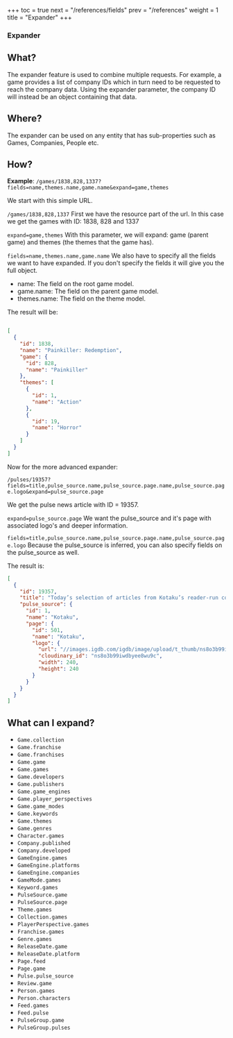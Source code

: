+++
toc = true
next = "/references/fields"
prev = "/references"
weight = 1
title = "Expander"
+++

### Expander

## What?

The expander feature is used to combine multiple requests. For example, a game provides a list of company IDs which in turn need to be requested to reach the company data. Using the expander parameter, the company ID will instead be an object containing that data.

## Where?

The expander can be used on any entity that has sub-properties such as Games, Companies, People etc.

## How?

**Example**: `/games/1838,828,1337?fields=name,themes.name,game.name&expand=game,themes`

We start with this simple URL.

`/games/1838,828,1337`
First we have the resource part of the url. In this case we get the games with ID: 1838, 828 and 1337

`expand=game,themes`
With this parameter, we will expand: game (parent game) and themes (the themes that the game has).

`fields=name,themes.name,game.name`
We also have to specify all the fields we want to have expanded. If you don't specify the fields it will give you the full object.

* name: The field on the root game model.
* game.name: The field on the parent game model.
* themes.name: The field on the theme model.

The result will be:
```json

[
  {
    "id": 1838,
    "name": "Painkiller: Redemption",
    "game": {
      "id": 828,
      "name": "Painkiller"
    },
    "themes": [
      {
        "id": 1,
        "name": "Action"
      },
      {
        "id": 19,
        "name": "Horror"
      }
    ]
  }
]

```
Now for the more advanced expander:

`/pulses/19357?fields=title,pulse_source.name,pulse_source.page.name,pulse_source.page.logo&expand=pulse_source.page`

We get the pulse news article with ID = 19357.

`expand=pulse_source.page`
We want the pulse_source and it's page with associated logo's and deeper information.

`fields=title,pulse_source.name,pulse_source.page.name,pulse_source.page.logo`
Because the pulse_source is inferred, you can also specify fields on the pulse_source as well.

The result is:
```json
[
  {
    "id": 19357,
    "title": "Today’s selection of articles from Kotaku’s reader-run community: Anatomy of a Fire Emblem Character",
    "pulse_source": {
      "id": 1,
      "name": "Kotaku",
      "page": {
        "id": 501,
        "name": "Kotaku",
        "logo": {
          "url": "//images.igdb.com/igdb/image/upload/t_thumb/ns8o3b99iwdbyee8wu9c.png",
          "cloudinary_id": "ns8o3b99iwdbyee8wu9c",
          "width": 240,
          "height": 240
        }
      }
    }
  }
]
```

## What can I expand?

- `Game.collection`
- `Game.franchise`
- `Game.franchises`
- `Game.game`
- `Game.games`
- `Game.developers`
- `Game.publishers`
- `Game.game_engines`
- `Game.player_perspectives`
- `Game.game_modes`
- `Game.keywords`
- `Game.themes`
- `Game.genres`
- `Character.games`
- `Company.published`
- `Company.developed`
- `GameEngine.games`
- `GameEngine.platforms`
- `GameEngine.companies`
- `GameMode.games`
- `Keyword.games`
- `PulseSource.game`
- `PulseSource.page`
- `Theme.games`
- `Collection.games`
- `PlayerPerspective.games`
- `Franchise.games`
- `Genre.games`
- `ReleaseDate.game`
- `ReleaseDate.platform`
- `Page.feed`
- `Page.game`
- `Pulse.pulse_source`
- `Review.game`
- `Person.games`
- `Person.characters`
- `Feed.games`
- `Feed.pulse`
- `PulseGroup.game`
- `PulseGroup.pulses`
